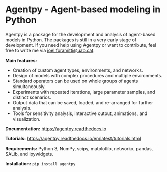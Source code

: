 # Agentpy - Agent-based modeling in Python

Agentpy is a package for the development and analysis of agent-based models in Python. The packages is still in a very early stage of development. If you need help using Agentpy or want to contribute, feel free to write me via joel.foramitti@uab.cat.

**Main features:**

- Creation of custom agent types, environments, and networks.
- Design of models with complex procedures and multiple environments.
- Standard operators can be used on whole groups of agents simultaneously.
- Experiments with repeated iterations, large parameter samples, and distinct scenarios.
- Output data that can be saved, loaded, and re-arranged for further analysis.
- Tools for sensitivity analysis, interactive output, animations, and visualization.

**Documentation:** https://agentpy.readthedocs.io

**Tutorials:** https://agentpy.readthedocs.io/en/latest/tutorials.html

**Requirements:** Python 3, NumPy, scipy, matplotlib, networkx, pandas, SALib, and ipywidgets.

**Installation:** `pip install agentpy`
